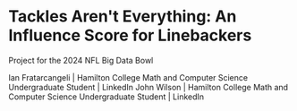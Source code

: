 # Tackles Aren't Everything: An Influence Score for Linebackers
Project for the 2024 NFL Big Data Bowl

Ian Fratarcangeli | Hamilton College Math and Computer Science Undergraduate Student | LinkedIn
John Wilson | Hamilton College Math and Computer Science Undergraduate Student | LinkedIn

